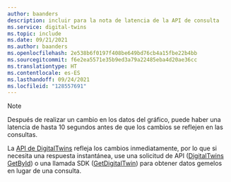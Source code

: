 ```yaml
---
author: baanders
description: incluir para la nota de latencia de la API de consulta
ms.service: digital-twins
ms.topic: include
ms.date: 09/21/2021
ms.author: baanders
ms.openlocfilehash: 2e538b6f0197f408be649bd76cb4a15fbe22b4bb
ms.sourcegitcommit: f6e2ea5571e35b9ed3a79a22485eba4d20ae36cc
ms.translationtype: HT
ms.contentlocale: es-ES
ms.lasthandoff: 09/24/2021
ms.locfileid: "128557691"
---
```

>[!NOTE]
>Después de realizar un cambio en los datos del gráfico, puede haber una latencia de hasta 10 segundos antes de que los cambios se reflejen en las consultas. 
>
>La [API de DigitalTwins](../articles/digital-twins/concepts-apis-sdks.md#overview-data-plane-apis) refleja los cambios inmediatamente, por lo que si necesita una respuesta instantánea, use una solicitud de API ([DigitalTwins GetById](/rest/api/digital-twins/dataplane/twins/digitaltwins_getbyid)) o una llamada SDK ([GetDigitalTwin](/dotnet/api/azure.digitaltwins.core.digitaltwinsclient.getdigitaltwin?view=azure-dotnet&preserve-view=true)) para obtener datos gemelos en lugar de una consulta.
